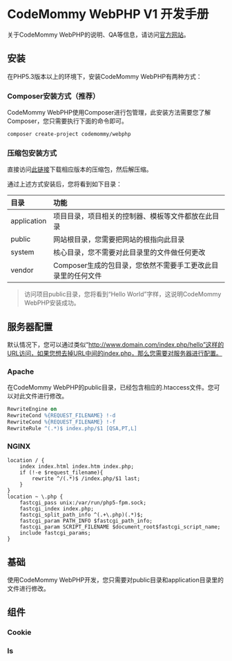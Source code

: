 # CodeMommy WebPHP V1 开发手册

关于CodeMommy WebPHP的说明、QA等信息，请访问[官方网站](http://www.codemommy.com/)。

## 安装

在PHP5.3版本以上的环境下，安装CodeMommy WebPHP有两种方式：

### Composer安装方式（推荐）

CodeMommy WebPHP使用Composer进行包管理，此安装方法需要您了解Composer，您只需要执行下面的命令即可。

```bash
composer create-project codemommy/webphp
```

### 压缩包安装方式

直接访问[此链接](https://github.com/CodeMommy/WebPHP/releases)下载相应版本的压缩包，然后解压缩。

通过上述方式安装后，您将看到如下目录：

| 目录         | 功能                                               |
| :---------- | :------------------------------------------------ |
| application | 项目目录，项目相关的控制器、模板等文件都放在此目录            |
| public      | 网站根目录，您需要把网站的根指向此目录                    |
| system      | 核心目录，您不需要对此目录里的文件做任何更改         |
| vendor      | Composer生成的包目录，您依然不需要手工更改此目录里的任何文件 |

> 访问项目public目录，您将看到“Hello World”字样，这说明CodeMommy WebPHP安装成功。

## 服务器配置

默认情况下，您可以通过类似“http://www.domain.com/index.php/hello”这样的URL访问，如果您想去掉URL中间的index.php，那么您需要对服务器进行配置。

### Apache

在CodeMommy WebPHP的public目录，已经包含相应的.htaccess文件。您可以对此文件进行修改。

```Apache
RewriteEngine on
RewriteCond %{REQUEST_FILENAME} !-d
RewriteCond %{REQUEST_FILENAME} !-f
RewriteRule ^(.*)$ index.php/$1 [QSA,PT,L]
```

### NGINX

```Nginx
location / {
    index index.html index.htm index.php;
    if (!-e $request_filename){
        rewrite ^/(.*)$ /index.php/$1 last;
    }
}
location ~ \.php {
    fastcgi_pass unix:/var/run/php5-fpm.sock;
    fastcgi_index index.php;
    fastcgi_split_path_info ^(.+\.php)(.*)$;
    fastcgi_param PATH_INFO $fastcgi_path_info;
    fastcgi_param SCRIPT_FILENAME $document_root$fastcgi_script_name;
    include fastcgi_params;
}
```

## 基础

使用CodeMommy WebPHP开发，您只需要对public目录和application目录里的文件进行修改。

## 组件

### Cookie

### Is